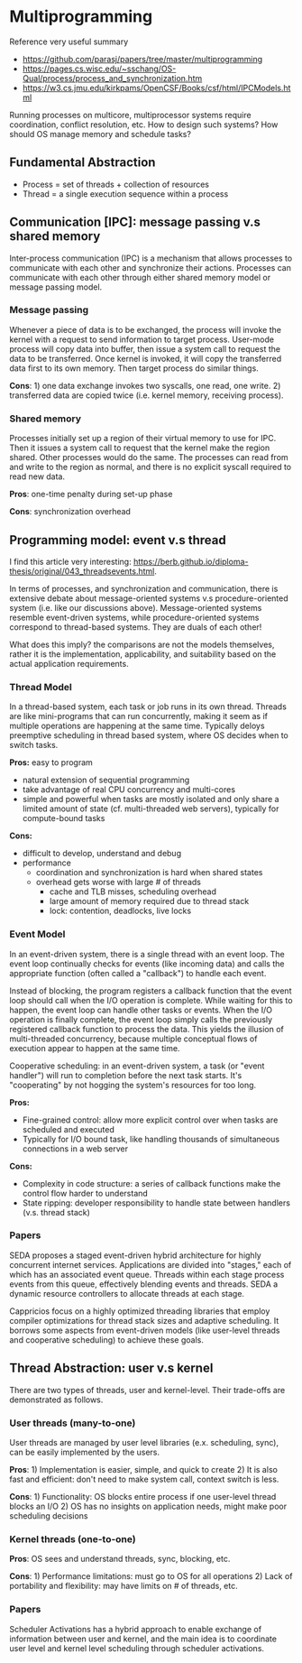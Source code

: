 # Multiprogramming 
Reference very useful summary 
* https://github.com/parasj/papers/tree/master/multiprogramming
* https://pages.cs.wisc.edu/~sschang/OS-Qual/process/process_and_synchronization.htm
* https://w3.cs.jmu.edu/kirkpams/OpenCSF/Books/csf/html/IPCModels.html

Running processes on multicore, multiprocessor systems require coordination, conflict resolution, etc. How to design such systems? How should OS manage memory and schedule tasks? 

## Fundamental Abstraction 
* Process = set of threads + collection of resources
* Thread = a single execution sequence within a process

## Communication [IPC]: message passing v.s shared memory 
Inter-process communication (IPC) is a mechanism that allows processes to communicate with each other and synchronize their actions. Processes can communicate with each other through either shared memory model or message passing model.

### Message passing 
Whenever a piece of data is to be exchanged, the process will invoke the kernel with a request to send information to target process. User-mode process will copy data into buffer, then issue a system call to request the data to be transferred. Once kernel is invoked, it will copy the transferred data first to its own memory. Then target process do similar things. 

**Cons**: 1) one data exchange invokes two syscalls, one read, one write. 2) transferred data are copied twice (i.e. kernel memory, receiving process). 

### Shared memory 
Processes initially set up a region of their virtual memory to use for IPC. Then it issues a system call to request that the kernel make the region shared. Other processes would do the same. The processes can read from and write to the region as normal, and there is no explicit syscall required to read new data. 

**Pros**: one-time penalty during set-up phase 

**Cons**: synchronization overhead 

## Programming model: event v.s thread 
I find this article very interesting: https://berb.github.io/diploma-thesis/original/043_threadsevents.html. 

In terms of processes, and synchronization and communication, there is extensive debate about message-oriented systems v.s procedure-oriented system (i.e. like our discussions above). Message-oriented systems resemble event-driven systems, while procedure-oriented systems correspond to thread-based systems. They are duals of each other! 

What does this imply? the comparisons are not the models themselves, rather it is the implementation, applicability, and suitability based on the actual application requirements. 


### Thread Model 
In a thread-based system, each task or job runs in its own thread. Threads are like mini-programs that can run concurrently, making it seem as if multiple operations are happening at the same time. Typically deloys preemptive scheduling in thread based system, where OS decides when to switch tasks. 

**Pros:** easy to program 
* natural extension of sequential programming
* take advantage of real CPU concurrency and multi-cores 
* simple and powerful when tasks are mostly isolated and only share a limited amount of state (cf. multi-threaded web servers), typically for compute-bound tasks

**Cons:** 
* difficult to develop, understand and debug
* performance
  * coordination and synchronization is hard when shared states
  * overhead gets worse with large # of threads
    * cache and TLB misses, scheduling overhead    
    * large amount of memory required due to thread stack
    * lock: contention, deadlocks, live locks   

### Event Model 
In an event-driven system, there is a single thread with an event loop. The event loop continually checks for events (like incoming data) and calls the appropriate function (often called a "callback") to handle each event.

Instead of blocking, the program registers a callback function that the event loop should call when the I/O operation is complete. While waiting for this to happen, the event loop can handle other tasks or events. When the I/O operation is finally complete, the event loop simply calls the previously registered callback function to process the data. This yields the illusion of multi-threaded concurrency, because multiple conceptual flows of execution appear to happen at the same time. 

Cooperative scheduling: in an event-driven system, a task (or "event handler") will run to completion before the next task starts. It's "cooperating" by not hogging the system's resources for too long.

**Pros:**
* Fine-grained control: allow more explicit control over when tasks are scheduled and executed
* Typically for I/O bound task, like handling thousands of simultaneous connections in a web server

**Cons:**
* Complexity in code structure: a series of callback functions make the control flow harder to understand
* State ripping: developer responsibility to handle state between handlers (v.s. thread stack)

### Papers 
SEDA proposes a staged event-driven hybrid architecture for highly concurrent internet services. Applications are divided into "stages," each of which has an associated event queue. Threads within each stage process events from this queue, effectively blending events and threads. SEDA a dynamic resource controllers to allocate threads at each stage. 

Cappricios focus on a highly optimized threading libraries that employ compiler optimizations for thread stack sizes and adaptive scheduling. It borrows some aspects from event-driven models (like user-level threads and cooperative scheduling) to achieve these goals.

## Thread Abstraction: user v.s kernel 
There are two types of threads, user and kernel-level. Their trade-offs are demonstrated as follows. 

### User threads (many-to-one) 
User threads are managed by user level libraries (e.x. scheduling, sync), can be easily implemented by the users.

**Pros**: 1) Implementation is easier, simple, and quick to create 2) It is also fast and efficient: don't need to make system call, context switch is less. 

**Cons**: 1) Functionality: OS blocks entire process if one user-level thread blocks an I/O 2) OS has no insights on application needs, might make poor scheduling decisions 

### Kernel threads (one-to-one) 
**Pros**: OS sees and understand threads, sync, blocking, etc. 

**Cons**: 1) Performance limitations: must go to OS for all operations 2) Lack of portability and flexibility: may have limits on # of threads, etc.

### Papers
Scheduler Activations has a hybrid approach to enable exchange of information between user and kernel, and the main idea is to coordinate user level and kernel level scheduling through scheduler activations. 
